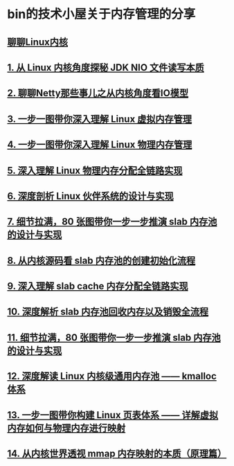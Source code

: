 # bin的技术小屋关于内存管理的分享

## [聊聊Linux内核](https://mp.weixin.qq.com/mp/appmsgalbum?__biz=Mzg2MzU3Mjc3Ng==&action=getalbum&album_id=2559805446807928833&scene=173&from_msgid=2247487111&from_itemidx=1&count=3&nolastread=1#wechat_redirect)

## [1. 从 Linux 内核角度探秘 JDK NIO 文件读写本质](https://mp.weixin.qq.com/s?__biz=Mzg2MzU3Mjc3Ng==&mid=2247486623&idx=1&sn=0cafed9e89b60d678d8c88dc7689abda&chksm=ce77cad8f90043ceaaca732aaaa7cb692c1d23eeb6c07de84f0ad690ab92d758945807239cee&scene=178&cur_album_id=2559805446807928833#rd)

## [2. 聊聊Netty那些事儿之从内核角度看IO模型](https://mp.weixin.qq.com/s?__biz=Mzg2MzU3Mjc3Ng==&mid=2247483737&idx=1&sn=7ef3afbb54289c6e839eed724bb8a9d6&chksm=ce77c71ef9004e08e3d164561e3a2708fc210c05408fa41f7fe338d8e85f39c1ad57519b614e&scene=178&cur_album_id=2559805446807928833#rd)

## [3. 一步一图带你深入理解 Linux 虚拟内存管理](https://mp.weixin.qq.com/s?__biz=Mzg2MzU3Mjc3Ng==&mid=2247486732&idx=1&sn=435d5e834e9751036c96384f6965b328&chksm=ce77cb4bf900425d33d2adfa632a4684cf7a63beece166c1ffedc4fdacb807c9413e8c73f298&scene=178&cur_album_id=2559805446807928833#rd)

## [4. 一步一图带你深入理解 Linux 物理内存管理](https://mp.weixin.qq.com/s?__biz=Mzg2MzU3Mjc3Ng==&mid=2247486879&idx=1&sn=0bcc59a306d59e5199a11d1ca5313743&chksm=ce77cbd8f90042ce06f5086b1c976d1d2daa57bc5b768bac15f10ee3dc85874bbeddcd649d88&scene=178&cur_album_id=2559805446807928833#rd)

## [5. 深入理解 Linux 物理内存分配全链路实现](https://mp.weixin.qq.com/s?__biz=Mzg2MzU3Mjc3Ng==&mid=2247487111&idx=1&sn=e57371f9c3e6910f4f4721aa0787e537&chksm=ce77c8c0f90041d67b2d344d413a2573f3662a1a64a802b41d4618982fcbff1617d9a5da9f7b&scene=178&cur_album_id=2559805446807928833#rd)

## [6. 深度剖析 Linux 伙伴系统的设计与实现](https://mp.weixin.qq.com/s?__biz=Mzg2MzU3Mjc3Ng==&mid=2247487228&idx=1&sn=85e44fa5b090b29ab23ca6abf98da221&chksm=ce77c8bbf90041ad4958a3871a880a3f6d812e282530ea047d9eaf76d9f03aafb4b987a64ae9&scene=178&cur_album_id=2559805446807928833#rd)

## [7. 细节拉满，80 张图带你一步一步推演 slab 内存池的设计与实现](https://mp.weixin.qq.com/s?__biz=Mzg2MzU3Mjc3Ng==&mid=2247487996&idx=1&sn=12f62cfcfcc89ffcbbd1b7e4fa286940&chksm=ce77d7bbf9005ead3d4a953e470dba6b4708573a785e21f8f184f1c1fb6b3fed67a742b020d4&scene=178&cur_album_id=2559805446807928833#rd)

## [8. 从内核源码看 slab 内存池的创建初始化流程](https://mp.weixin.qq.com/s?__biz=Mzg2MzU3Mjc3Ng==&mid=2247488095&idx=1&sn=ffc73f33cb03f0be7cf2ab1172fdc448&chksm=ce77d418f9005d0e9d95f223f679198fd2e40377abdcaf2c636962994c3508bcd814f9929937&scene=178&cur_album_id=2559805446807928833#rd)

## [9. 深入理解 slab cache 内存分配全链路实现](https://mp.weixin.qq.com/s?__biz=Mzg2MzU3Mjc3Ng==&mid=2247488152&idx=1&sn=7c65f8ee28e9cc14a86e9df92b6d2b93&chksm=ce77d4dff9005dc9003a7df42b6560df13b581e45927bf3ef3e13cc24acc4eb78c2332bd1351&scene=178&cur_album_id=2559805446807928833#rd)

## [10. 深度解析 slab 内存池回收内存以及销毁全流程](https://mp.weixin.qq.com/s?__biz=Mzg2MzU3Mjc3Ng==&mid=2247488210&idx=1&sn=61fb6bb2dc19ee3ecf889de0702642d7&chksm=ce77d495f9005d837013fa698914479e5d805040224c2110ba1b8291fb8508b5a6b477f95e09&scene=178&cur_album_id=2559805446807928833#rd)

## [11. 细节拉满，80 张图带你一步一步推演 slab 内存池的设计与实现](https://mp.weixin.qq.com/s?__biz=Mzg2MzU3Mjc3Ng==&mid=2247488319&idx=1&sn=062b7b4e9521bdc6e7050f78229a6cd4&chksm=ce77d578f9005c6e2beb3d60a147c2927542c7e5ebd281e6af2f63d70ffde79322ca634142cb&scene=178&cur_album_id=2559805446807928833#rd)

## [12. 深度解读 Linux 内核级通用内存池 —— kmalloc 体系](https://mp.weixin.qq.com/s?__biz=Mzg2MzU3Mjc3Ng==&mid=2247488377&idx=1&sn=2d47392069f0de27de4dd6068e95b316&chksm=ce77d53ef9005c280330f7f2a3f8b5c8e82cf91283737e7f6cf8a7d983ed2423d3247a26b241&scene=178&cur_album_id=2559805446807928833#rd)

## [13. 一步一图带你构建 Linux 页表体系 —— 详解虚拟内存如何与物理内存进行映射](https://mp.weixin.qq.com/s?__biz=Mzg2MzU3Mjc3Ng==&mid=2247488477&idx=1&sn=f8531b3220ea3a9ca2a0fdc2fd9dabc6&chksm=ce77d59af9005c8c2ef35c7e45f45cbfc527bfc4b99bbd02dbaaa964d174a4009897dd329a4d&scene=178&cur_album_id=2559805446807928833#rd)

## [14. 从内核世界透视 mmap 内存映射的本质（原理篇）](https://mp.weixin.qq.com/s?__biz=Mzg2MzU3Mjc3Ng==&mid=2247488750&idx=1&sn=247a4603299e203793fac8b6c5e61071&chksm=ce77d2a9f9005bbf3b024bc9f9192f2de63a70fd33db1113d9f9c0d8a1ced2099fbeb727a3d7&scene=178&cur_album_id=2559805446807928833#rd)
